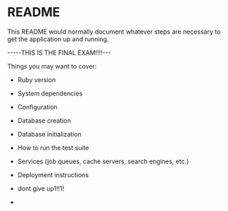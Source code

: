 # README

This README would normally document whatever steps are necessary to get the
application up and running.

-----THIS IS THE FINAL EXAM!!!!---

Things you may want to cover:

* Ruby version

* System dependencies

* Configuration

* Database creation

* Database initialization

* How to run the test suite

* Services (job queues, cache servers, search engines, etc.)

* Deployment instructions

* dont give up1!!1!
*
